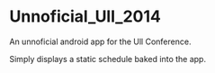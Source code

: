 Unnoficial_Ull_2014
===================

An unnoficial android app for the Ull Conference.

Simply displays a static schedule baked into the app.
